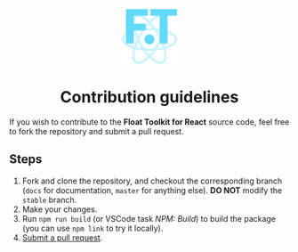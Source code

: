 <div align="center" style="margin-bottom: 0.5rem">
	<img src="https://raw.githubusercontent.com/float-toolkit/react/HEAD/media/ftreact.svg" width="100" />
</div>

<h1 align="center">Contribution guidelines</h1>

If you wish to contribute to the **Float Toolkit for React** source code, feel free to fork the repository and submit a pull request.

## Steps

1. Fork and clone the repository, and checkout the corresponding branch (`docs` for documentation, `master` for anything else). **DO NOT** modify the `stable` branch.
1. Make your changes.
1. Run `npm run build` (or VSCode task _NPM: Build_) to build the package (you can use `npm link` to try it locally).
1. [Submit a pull request](https://github.com/float-toolkit/react/compare).
